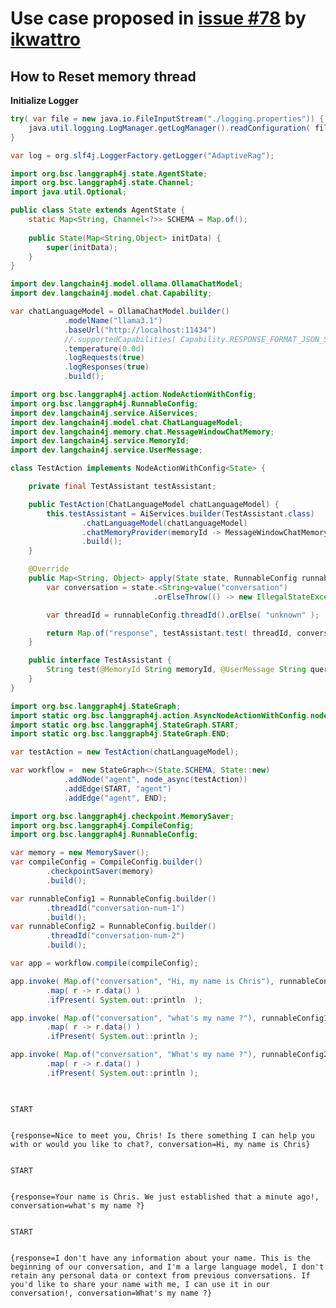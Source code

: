 # Use case proposed in [issue #78](https://github.com/bsorrentino/langgraph4j/issues/78) by [ikwattro](https://github.com/ikwattro)

## How to Reset memory thread 


**Initialize Logger**


```java
try( var file = new java.io.FileInputStream("./logging.properties")) {
    java.util.logging.LogManager.getLogManager().readConfiguration( file );
}

var log = org.slf4j.LoggerFactory.getLogger("AdaptiveRag");

```


```java
import org.bsc.langgraph4j.state.AgentState;
import org.bsc.langgraph4j.state.Channel;
import java.util.Optional;

public class State extends AgentState {
    static Map<String, Channel<?>> SCHEMA = Map.of();
    
    public State(Map<String,Object> initData) {
        super(initData);
    }
}
```


```java
import dev.langchain4j.model.ollama.OllamaChatModel;
import dev.langchain4j.model.chat.Capability;

var chatLanguageModel = OllamaChatModel.builder()
            .modelName("llama3.1")
            .baseUrl("http://localhost:11434")
            //.supportedCapabilities( Capability.RESPONSE_FORMAT_JSON_SCHEMA )
            .temperature(0.0d)
            .logRequests(true)
            .logResponses(true)
            .build();

```


```java
import org.bsc.langgraph4j.action.NodeActionWithConfig;
import org.bsc.langgraph4j.RunnableConfig;
import dev.langchain4j.service.AiServices;
import dev.langchain4j.model.chat.ChatLanguageModel;
import dev.langchain4j.memory.chat.MessageWindowChatMemory;
import dev.langchain4j.service.MemoryId;
import dev.langchain4j.service.UserMessage;

class TestAction implements NodeActionWithConfig<State> {

    private final TestAssistant testAssistant;

    public TestAction(ChatLanguageModel chatLanguageModel) {
        this.testAssistant = AiServices.builder(TestAssistant.class)
                .chatLanguageModel(chatLanguageModel)
                .chatMemoryProvider(memoryId -> MessageWindowChatMemory.withMaxMessages(20))
                .build();
    }

    @Override
    public Map<String, Object> apply(State state, RunnableConfig runnableConfig) throws Exception {
        var conversation = state.<String>value("conversation")
                                .orElseThrow(() -> new IllegalStateException("No conversation found in state"));

        var threadId = runnableConfig.threadId().orElse( "unknown" );

        return Map.of("response", testAssistant.test( threadId, conversation));
    }

    public interface TestAssistant {
        String test(@MemoryId String memoryId, @UserMessage String query);
    }
}

```


```java
import org.bsc.langgraph4j.StateGraph;
import static org.bsc.langgraph4j.action.AsyncNodeActionWithConfig.node_async;
import static org.bsc.langgraph4j.StateGraph.START;
import static org.bsc.langgraph4j.StateGraph.END;

var testAction = new TestAction(chatLanguageModel);

var workflow =  new StateGraph<>(State.SCHEMA, State::new)
            .addNode("agent", node_async(testAction))
            .addEdge(START, "agent")
            .addEdge("agent", END);
```


```java
import org.bsc.langgraph4j.checkpoint.MemorySaver;
import org.bsc.langgraph4j.CompileConfig;
import org.bsc.langgraph4j.RunnableConfig;

var memory = new MemorySaver();
var compileConfig = CompileConfig.builder()
        .checkpointSaver(memory)
        .build();

var runnableConfig1 = RunnableConfig.builder()
        .threadId("conversation-num-1")
        .build();
var runnableConfig2 = RunnableConfig.builder()
        .threadId("conversation-num-2")
        .build();

var app = workflow.compile(compileConfig);

app.invoke( Map.of("conversation", "Hi, my name is Chris"), runnableConfig1 )
        .map( r -> r.data() )
        .ifPresent( System.out::println  );

app.invoke( Map.of("conversation", "what's my name ?"), runnableConfig1 )
        .map( r -> r.data() )
        .ifPresent( System.out::println );

app.invoke( Map.of("conversation", "What's my name ?"), runnableConfig2 )
        .map( r -> r.data() )
        .ifPresent( System.out::println );

    
```

    START 


    {response=Nice to meet you, Chris! Is there something I can help you with or would you like to chat?, conversation=Hi, my name is Chris}


    START 


    {response=Your name is Chris. We just established that a minute ago!, conversation=what's my name ?}


    START 


    {response=I don't have any information about your name. This is the beginning of our conversation, and I'm a large language model, I don't retain any personal data or context from previous conversations. If you'd like to share your name with me, I can use it in our conversation!, conversation=What's my name ?}

